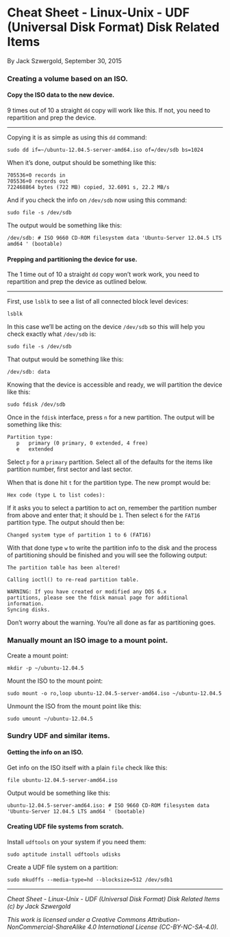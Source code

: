 # Cheat Sheet - Linux-Unix - UDF (Universal Disk Format) Disk Related Items

By Jack Szwergold, September 30, 2015

### Creating a volume based on an ISO.

#### Copy the ISO data to the new device.

9 times out of 10 a straight `dd` copy will work like this. If not, you need to repartition and prep the device.

***

Copying it is as simple as using this `dd` command:

	sudo dd if=~/ubuntu-12.04.5-server-amd64.iso of=/dev/sdb bs=1024

When it’s done, output should be something like this:

	705536+0 records in
	705536+0 records out
	722468864 bytes (722 MB) copied, 32.6091 s, 22.2 MB/s

And if you check the info on `/dev/sdb` now using this command:

    sudo file -s /dev/sdb

The output would be something like this:

	/dev/sdb: # ISO 9660 CD-ROM filesystem data 'Ubuntu-Server 12.04.5 LTS amd64 ' (bootable)

#### Prepping and partitioning the device for use.

The 1 time out of 10 a straight `dd` copy won’t work work, you need to repartition and prep the device as outlined below.

***

First, use `lsblk` to see a list of all connected block level devices:

    lsblk

In this case we’ll be acting on the device `/dev/sdb` so this will help you check exactly what `/dev/sdb` is:

    sudo file -s /dev/sdb

That output would be something like this:

    /dev/sdb: data

Knowing that the device is accessible and ready, we will partition the device like this:

	sudo fdisk /dev/sdb

Once in the `fdisk` interface, press `n` for a new partition. The output will be something like this:

	Partition type:
	   p   primary (0 primary, 0 extended, 4 free)
	   e   extended

Select `p` for a `primary` partition. Select all of the defaults for the items like partition number, first sector and last sector.

When that is done hit `t` for the partition type. The new prompt would be:

    Hex code (type L to list codes):

If it asks you to select a partition to act on, remember the partition number from above and enter that; it should be `1`. Then select `6` for the `FAT16` partition type. The output should then be:

    Changed system type of partition 1 to 6 (FAT16)

With that done type `w` to write the partition info to the disk and the process of partitioning should be finished and you will see the following output:

	The partition table has been altered!
	
	Calling ioctl() to re-read partition table.
	
	WARNING: If you have created or modified any DOS 6.x
	partitions, please see the fdisk manual page for additional
	information.
	Syncing disks.

Don’t worry about the warning. You’re all done as far as partitioning goes.
	
### Manually mount an ISO image to a mount point.

Create a mount point:

	mkdir -p ~/ubuntu-12.04.5

Mount the ISO to the mount point:

	sudo mount -o ro,loop ubuntu-12.04.5-server-amd64.iso ~/ubuntu-12.04.5

Unmount the ISO from the mount point like this:

	sudo umount ~/ubuntu-12.04.5

### Sundry UDF and similar items.

#### Getting the info on an ISO.

Get info on the ISO itself with a plain `file` check like this:

    file ubuntu-12.04.5-server-amd64.iso

Output would be something like this:

	ubuntu-12.04.5-server-amd64.iso: # ISO 9660 CD-ROM filesystem data 'Ubuntu-Server 12.04.5 LTS amd64 ' (bootable)

#### Creating UDF file systems from scratch.

Install `udftools` on your system if you need them:

	sudo aptitude install udftools udisks

Create a UDF file system on a partition:

    sudo mkudffs --media-type=hd --blocksize=512 /dev/sdb1

***

*Cheat Sheet - Linux-Unix - UDF (Universal Disk Format) Disk Related Items (c) by Jack Szwergold*

*This work is licensed under a Creative Commons Attribution-NonCommercial-ShareAlike 4.0 International License (CC-BY-NC-SA-4.0).*